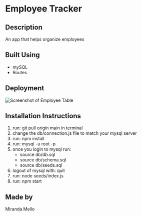 # Employee Tracker

## Description
An app that helps organize employees

## Built Using
* mySQL
* Routes

## Deployment

![Screenshot of Employee Table](https://user-images.githubusercontent.com/96323393/188281010-7ed15c8e-8fc0-48f5-a9f7-24ec5797070a.jpg)

## Installation Instructions
1. run: git pull origin main in terminal
2. change the db/connection.js file to match your mysql server
3. run: npm install
4. run: mysql -u root -p
5. once you login to mysql run: 
    * source db/db.sql
    * source db/schema.sql
    * source db/seeds.sql
6. logout of mysql with: quit
7. run: node seeds/index.js
8. run: npm start

## Made by
Miranda Mello
